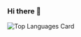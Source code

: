 ### Hi there 👋

![Top Languages Card](https://github-readme-stats-sigma-five.vercel.app/api/top-langs/?username=uijong0729)
